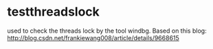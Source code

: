 testthreadslock
===============

used to check the threads lock by the tool windbg. Based on this blog: http://blog.csdn.net/frankiewang008/article/details/9668615

